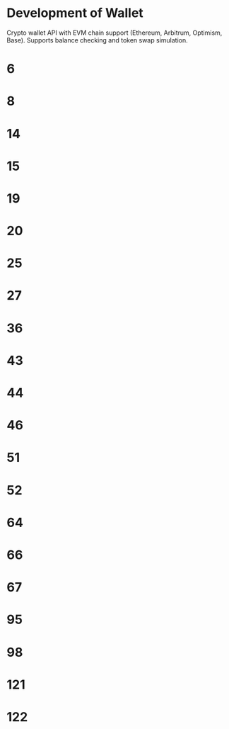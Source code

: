 # Development of Wallet

Crypto wallet API with EVM chain support (Ethereum, Arbitrum, Optimism, Base). Supports balance checking and token swap simulation.
# 6
# 8
# 14
# 15
# 19
# 20
# 25
# 27
# 36
# 43
# 44
# 46
# 51
# 52
# 64
# 66
# 67
# 95
# 98
# 121
# 122
